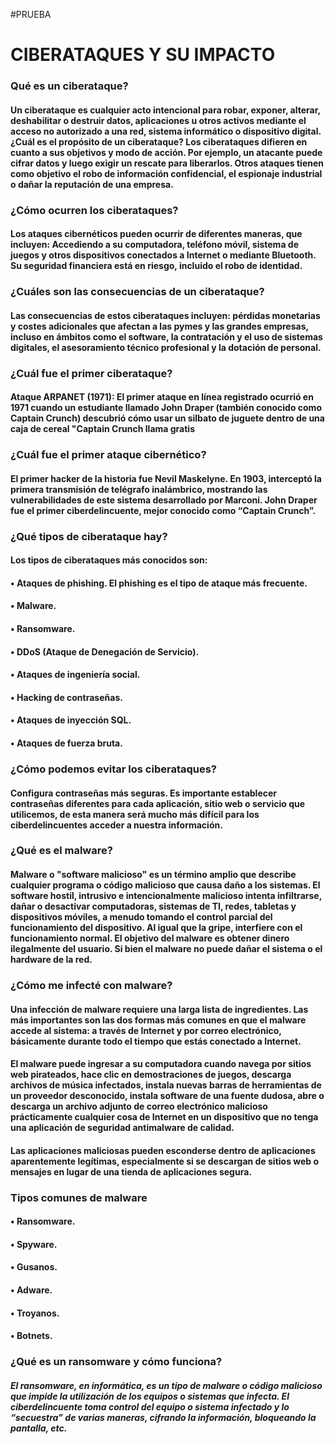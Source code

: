 #PRUEBA
# **CIBERATAQUES Y SU IMPACTO**
### Qué es un ciberataque?
#### Un ciberataque es cualquier acto intencional para robar, exponer, alterar, deshabilitar o destruir datos, aplicaciones u otros activos mediante el acceso no autorizado a una red, sistema informático o dispositivo digital. ¿Cuál es el propósito de un ciberataque? Los ciberataques difieren en cuanto a sus objetivos y modo de acción. Por ejemplo, un atacante puede cifrar datos y luego exigir un rescate para liberarlos. Otros ataques tienen como objetivo el robo de información confidencial, el espionaje industrial o dañar la reputación de una empresa. 
### ¿Cómo ocurren los ciberataques? 
#### Los ataques cibernéticos pueden ocurrir de diferentes maneras, que incluyen: Accediendo a su computadora, teléfono móvil, sistema de juegos y otros dispositivos conectados a Internet o mediante Bluetooth. Su seguridad financiera está en riesgo, incluido el robo de identidad. 
### ¿Cuáles son las consecuencias de un ciberataque? 
#### Las consecuencias de estos ciberataques incluyen: pérdidas monetarias y costes adicionales que afectan a las pymes y las grandes empresas, incluso en ámbitos como el software, la contratación y el uso de sistemas digitales, el asesoramiento técnico profesional y la dotación de personal.
### ¿Cuál fue el primer ciberataque? 
#### Ataque ARPANET (1971): El primer ataque en línea registrado ocurrió en 1971 cuando un estudiante llamado John Draper (también conocido como Captain Crunch) descubrió cómo usar un silbato de juguete dentro de una caja de cereal "Captain Crunch llama gratis
### ¿Cuál fue el primer ataque cibernético?
#### El primer hacker de la historia fue Nevil Maskelyne. En 1903, interceptó la primera transmisión de telégrafo inalámbrico, mostrando las vulnerabilidades de este sistema desarrollado por Marconi. John Draper fue el primer ciberdelincuente, mejor conocido como “Captain Crunch”. 
### ¿Qué tipos de ciberataque hay?
#### Los tipos de ciberataques más conocidos son:
#### •	Ataques de phishing. El phishing es el tipo de ataque más frecuente.
#### •	Malware.
#### •	Ransomware.
#### •	DDoS (Ataque de Denegación de Servicio).
#### •	Ataques de ingeniería social.
#### •	Hacking de contraseñas.
#### •	Ataques de inyección SQL.
#### •	Ataques de fuerza bruta.

### ¿Cómo podemos evitar los ciberataques?
#### Configura contraseñas más seguras. Es importante establecer contraseñas diferentes para cada aplicación, sitio web o servicio que utilicemos, de esta manera será mucho más difícil para los ciberdelincuentes acceder a nuestra información.

### ¿Qué es el malware?
#### Malware o "software malicioso" es un término amplio que describe cualquier programa o código malicioso que causa daño a los sistemas. El software hostil, intrusivo e intencionalmente malicioso intenta infiltrarse, dañar o desactivar computadoras, sistemas de TI, redes, tabletas y dispositivos móviles, a menudo tomando el control parcial del funcionamiento del dispositivo. Al igual que la gripe, interfiere con el funcionamiento normal. El objetivo del malware es obtener dinero ilegalmente del usuario. Si bien el malware no puede dañar el sistema o el hardware de la red.

### ¿Cómo me infecté con malware? 
#### Una infección de malware requiere una larga lista de ingredientes. Las más importantes son las dos formas más comunes en que el malware accede al sistema: a través de Internet y por correo electrónico, básicamente durante todo el tiempo que estás conectado a Internet. 
#### El malware puede ingresar a su computadora cuando navega por sitios web pirateados, hace clic en demostraciones de juegos, descarga archivos de música infectados, instala nuevas barras de herramientas de un proveedor desconocido, instala software de una fuente dudosa, abre o descarga un archivo adjunto de correo electrónico malicioso  prácticamente cualquier cosa de Internet en un dispositivo que no tenga una aplicación de seguridad antimalware de calidad. 
#### Las aplicaciones maliciosas pueden esconderse dentro de aplicaciones aparentemente legítimas, especialmente si se descargan de sitios web o mensajes en lugar de una tienda de aplicaciones segura. 
### Tipos comunes de malware
#### •	Ransomware.
#### •	Spyware.
#### •	Gusanos.
#### •	Adware.
#### •	Troyanos.
#### •	Botnets.
### ¿Qué es un ransomware y cómo funciona?
##### El ransomware, en informática, es un tipo de malware o código malicioso que impide la utilización de los equipos o sistemas que infecta. El ciberdelincuente toma control del equipo o sistema infectado y lo “secuestra” de varias maneras, cifrando la información, bloqueando la pantalla, etc.
